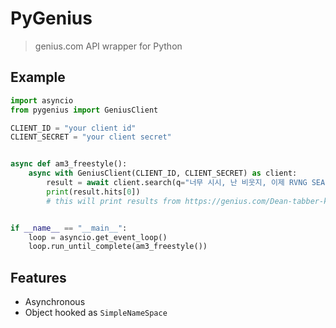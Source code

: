 # PyGenius
> genius.com API wrapper for Python

## Example

```py
import asyncio
from pygenius import GeniusClient

CLIENT_ID = "your client id"
CLIENT_SECRET = "your client secret"


async def am3_freestyle():
    async with GeniusClient(CLIENT_ID, CLIENT_SECRET) as client:
        result = await client.search(q="너무 시시, 난 비웃지, 이제 RVNG SEASON")
        print(result.hits[0]) 
        # this will print results from https://genius.com/Dean-tabber-kim-ximya-3am-honjowolf-freestyle-lyrics


if __name__ == "__main__":
    loop = asyncio.get_event_loop()
    loop.run_until_complete(am3_freestyle())

```

## Features
* Asynchronous
* Object hooked as `SimpleNameSpace`
